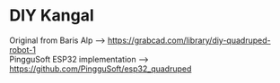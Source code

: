 # DIY Kangal

Original from Baris Alp --> https://grabcad.com/library/diy-quadruped-robot-1  
PingguSoft ESP32 implementation --> https://github.com/PingguSoft/esp32_quadruped 